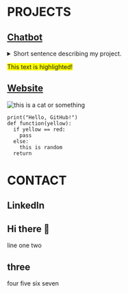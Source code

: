 # PROJECTS
## [Chatbot](google.com)
<details>
  <summary>Short sentence describing my project.</summary>

![Highlight](https://img.shields.io/badge/Note-Important-yellow)

🥉🟡
- [x] this is an item
- [ ] this is another item
- [ ] this is a third item






</details>

<span style="background-color: #FFFF00">This text is highlighted!</span>


## [Website](google.com)

![this is a cat or something](https://www.nps.gov/romo/learn/nature/images/Marmot_Fat_250x400.jpg)

```
print("Hello, GitHub!")
def function(yellow):
  if yellow == red:
    pass
  else:
    this is random
  return

```

# CONTACT
## LinkedIn








## Hi there 👋

line one
two
## three
four
five
six
seven
<!--
**cunninghamzachery/cunninghamzachery** is a ✨ _special_ ✨ repository because its `README.md` (this file) appears on your GitHub profile.

Here are some ideas to get you started:

- 🔭 I’m currently working on ...
- 🌱 I’m currently learning ...
- 👯 I’m looking to collaborate on ...
- 🤔 I’m looking for help with ...
- 💬 Ask me about ...
- 📫 How to reach me: ...
- 😄 Pronouns: ...
- ⚡ Fun fact: ...
-->
